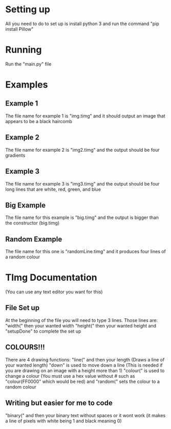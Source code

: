 <h1>Setting up</h1>
All you need to do to set up is install python 3 and run the command "pip install Pillow"

<h1>Running</h1>
Run the "main.py" file

<h1>Examples</h1>
<h2>Example 1</h1>
The file name for example 1 is "img.timg" and it should output an image that appears to be a black haircomb

<h2>Example 2</h2>
The file name for example 2 is "img2.timg" and the output should be four gradients

<h2>Example 3</h2>
The file name for example 3 is "img3.timg" and the output should be four long lines that are white, red, green, and blue

<h2>Big Example</h2>
The file name for this example is "big.timg" and the output is bigger than the constructor (big.timg)

<h2>Random Example</h2>
The file name for this one is "randomLine.timg" and it produces four lines of a random colour

<h1>TImg Documentation</h1>
(You can use any text editor you want for this)

<h2>File Set up</h2>
At the beginning of the file you will need to type 3 lines.
Those lines are:
"width(" then your wanted width
"height(" then your wanted height
and "setupDone" to complete the set up

<h2>COLOURS!!!</h2>
There are 4 drawing functions:
"line(" and then your length (Draws a line of your wanted length)
"down" is used to move down a line (This is needed if you are drawing on an image with a height more than 1)
"colour(" is used to change a colour (You must use a hex value without # such as "colour(FF0000" which would be red)
and "random(" sets the colour to a random colour

<h2>Writing but easier for me to code</h2>
"binary(" and then your binary text without spaces or it wont work (it makes a line of pixels with white being 1 and black meaning 0)

